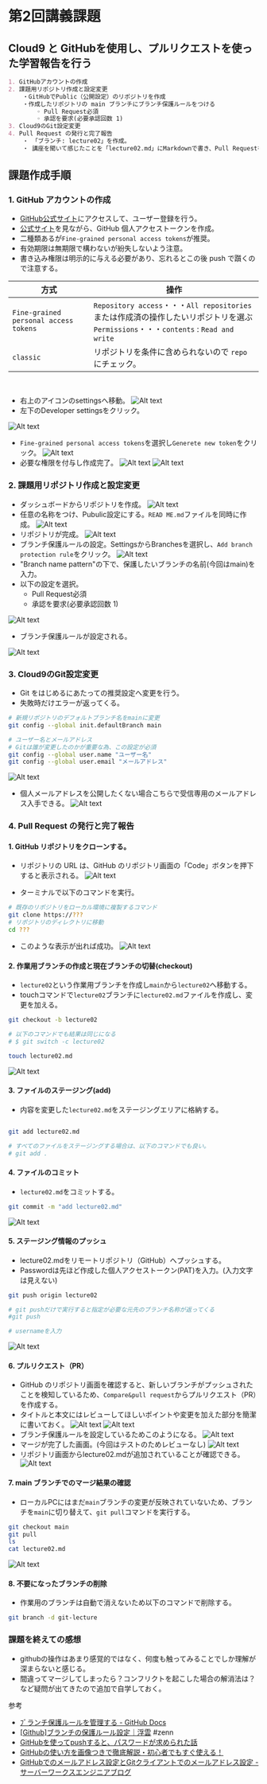 # 第2回講義課題  

## Cloud9 と GitHubを使用し、プルリクエストを使った学習報告を行う

```Markdown
1. GitHubアカウントの作成
2. 課題用リポジトリ作成と設定変更
    ・GitHubでPublic（公開設定）のリポジトリを作成
    ・作成したリポジトリの main ブランチにブランチ保護ルールをつける
        ◦ Pull Request必須
        ◦ 承認を要求(必要承認回数 1)
3. Cloud9のGit設定変更
4. Pull Request の発行と完了報告
    ・ 「ブランチ: lecture02」を作成。
    ・ 講座を聞いて感じたことを「lecture02.md」にMarkdownで書き、Pull Requestを発行。
```

## 課題作成手順

### 1. GitHub アカウントの作成

- [GitHub公式サイト](https://github.co.jp/)にアクセスして、ユーザー登録を行う。
- [公式サイト](https://docs.github.com/ja/github/authenticating-to-github/keeping-your-account-and-data-secure/creating-a-personal-access-token)を見ながら、GitHub 個人アクセストークンを作成。
- 二種類あるが`Fine-grained personal access tokens`が推奨。
- 有効期限は無期限で構わないが紛失しないよう注意。
- 書き込み権限は明示的に与える必要があり、忘れるとこの後 push で躓くので注意する。

| 方式                                  | 操作                                                                                                                                    |
| ------------------------------------- | --------------------------------------------------------------------------------------------------------------------------------------- |
| `Fine-grained personal access tokens` | `Repository access`・・・`All repositories`または作成済の操作したいリポジトリを選ぶ<br>`Permissions`・・・`contents` : `Read and write` |
| `classic`                             | リポジトリを条件に含められないので `repo`にチェック。                                                                                   |

<br>

- 右上のアイコンのsettingsへ移動。
![Alt text](images02/0221.png)
- 左下のDeveloper settingsをクリック。

![Alt text](images02/2022.png)
- `Fine-grained personal access tokens`を選択し`Generete new token`をクリック。
![Alt text](images02/2023.png)
- 必要な権限を付与し作成完了。
![Alt text](images02/2024.png)
![Alt text](images02/2025.png)

### 2. 課題用リポジトリ作成と設定変更

- ダッシュボードからリポジトリを作成。
![Alt text](images02/0201.png)
- 任意の名称をつけ、Pubulic設定にする。`READ ME.md`ファイルを同時に作成。
![Alt text](images02/0202.png)
- リポジトリが完成。
![Alt text](images02/0208.png)
- ブランチ保護ルールの設定。SettingsからBranchesを選択し、`Add branch protection rule`をクリック。
![Alt text](images02/0203.png)
- "Branch name pattern"の下で、保護したいブランチの名前(今回はmain)を入力。
- 以下の設定を選択。
  - Pull Request必須
  - 承認を要求(必要承認回数 1)


![Alt text](images02/0204.png)

- ブランチ保護ルールが設定される。

![Alt text](images02/0205.png)

### 3. Cloud9のGit設定変更

- Git をはじめるにあたっての推奨設定へ変更を行う。
- 失敗時だけエラーが返ってくる。
  
```sh
# 新規リポジトリのデフォルトブランチ名をmainに変更
git config --global init.defaultBranch main

# ユーザー名とメールアドレス
# Gitは誰が変更したのかが重要な為、この設定が必須
git config --global user.name "ユーザー名"
git config --global user.email "メールアドレス"
```

![Alt text](images02/0207.png)
- 個人メールアドレスを公開したくない場合こちらで受信専用のメールアドレス入手できる。
![Alt text](images02/0206.png)

### 4. Pull Request の発行と完了報告

#### 1. GitHub リポジトリをクローンする。
- リポジトリの URL は、GitHub のリポジトリ画面の「Code」ボタンを押下すると表示される。
![Alt text](images02/0209.png)

- ターミナルで以下のコマンドを実行。
  
```sh
# 既存のリポジトリをローカル環境に複製するコマンド
git clone https://???
# リポジトリのディレクトリに移動
cd ???
```

- このような表示が出れば成功。
![Alt text](images02/0211.png)

#### 2. 作業用ブランチの作成と現在ブランチの切替(checkout)
- `lecture02`という作業用ブランチを作成し`main`から`lecture02`へ移動する。
- touchコマンドで`lecture02`ブランチに`lecture02.md`ファイルを作成し、変更を加える。

```sh
git checkout -b lecture02

# 以下のコマンドでも結果は同じになる
# $ git switch -c lecture02

touch lecture02.md
```

![Alt text](images02/0212.png)

#### 3. ファイルのステージング(add)

- 内容を変更した`lecture02.md`をステージングエリアに格納する。

```sh

git add lecture02.md

# すべてのファイルをステージングする場合は、以下のコマンドでも良い。
# git add .
```

#### 4. ファイルのコミット

- `lecture02.md`をコミットする。


```sh
git commit -m "add lecture02.md"
```

![Alt text](images02/0213.png)

#### 5. ステージング情報のプッシュ

- lecture02.mdをリモートリポジトリ（GitHub）へプッシュする。
- Passwordは先ほど作成した個人アクセストークン(PAT)を入力。(入力文字は見えない)

```sh
git push origin lecture02

# git pushだけで実行すると指定が必要な元先のブランチ名称が返ってくる
#git push

# usernameを入力
```

![Alt text](images02/0214.png)

#### 6. プルリクエスト（PR）

- GitHub のリポジトリ画面を確認すると、新しいブランチがプッシュされたことを検知しているため、`Compare&pull request`からプルリクエスト（PR）を作成する。
- タイトルと本文にはレビューしてほしいポイントや変更を加えた部分を簡潔に書いておく。
![Alt text](images02/0215.png)
![Alt text](images02/0216.png)
- ブランチ保護ルールを設定しているためこのようになる。
![Alt text](images02/0217.png)
- マージが完了した画面。(今回はテストのためレビューなし)
![Alt text](images02/0218.png)
- リポジトリ画面からlecture02.mdが追加されていることが確認できる。
![Alt text](images02/0219.png)

#### 7. main ブランチでのマージ結果の確認

- ローカルPCにはまだ`main`ブランチの変更が反映されていないため、ブランチを`main`に切り替えて、`git pull`コマンドを実行する。

```sh
git checkout main
git pull
ls
cat lecture02.md
```

![Alt text](images02/0220.png)

#### 8. 不要になったブランチの削除

- 作業用のブランチは自動で消えないため以下のコマンドで削除する。

```sh
git branch -d git-lecture
```

### 課題を終えての感想

- githubの操作はあまり感覚的ではなく、何度も触ってみることでしか理解が深まらないと感じる。
- 間違ってマージしてしまったら？コンフリクトを起こした場合の解消法は？など疑問が出てきたので追加で自学しておく。

参考

- [ﾌﾞランチ保護ルールを管理する - GitHub Docs](https://docs.github.com/ja/repositories/configuring-branches-and-merges-in-your-repository/managing-protected-branches/managing-a-branch-protection-rule)
- [[Github]ブランチの保護ルール設定｜浮雲](https://zenn.dev/ukigumo_shiina3/articles/a862dc23b36cf0) #zenn 
- [GitHubを使ってpushすると、パスワードが求められた話](https://satoimo.blog/?p=1162)
- [GitHubの使い方を画像つきで徹底解説・初心者でもすぐ使える！](https://www.sejuku.net/blog/73468)
- [GitHubでのメールアドレス設定とGitクライアントでのメールアドレス設定 - サーバーワークスエンジニアブログ](https://blog.serverworks.co.jp/git-mail)